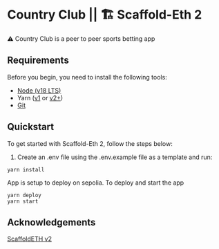 # Country Club || 🏗 Scaffold-Eth 2

⚠️ Country Club is a peer to peer sports betting app


## Requirements

Before you begin, you need to install the following tools:
- [Node (v18 LTS)](https://nodejs.org/en/download/)
- Yarn ([v1](https://classic.yarnpkg.com/en/docs/install/) or [v2+](https://yarnpkg.com/getting-started/install))
- [Git](https://git-scm.com/downloads)

## Quickstart

To get started with Scaffold-Eth 2, follow the steps below:

1. Create an .env file using the .env.example file as a template and run:

```
yarn install
```

App is setup to deploy on sepolia. To deploy and start the app

```
yarn deploy
yarn start
```

## Acknowledgements

[ScaffoldETH v2](https://github.com/scaffold-eth/se-2)

